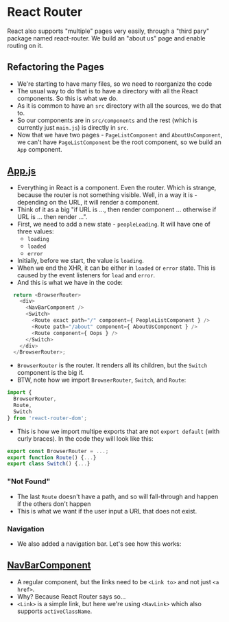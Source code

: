 # React Router

React also supports "multiple" pages very easily, through a "third pary" package named react-router.
We build an "about us" page and enable routing on it.

## Refactoring the Pages

* We're starting to have many files, so we need to reorganize the code
* The usual way to do that is to have a directory with all the React components. So this is what we do.
* As it is common to have an `src` directory with all the sources, we do that to.
* So our components are in `src/components` and the rest (which is currently just `main.js`) is directly
  in `src`.
* Now that we have two pages - `PageListComponent` and `AboutUsComponent`, we can't have `PageListComponent`
  be the root component, so we build an `App` component.

## [App.js](src/components/App.js)

* Everything in React is a component. Even the router. Which is strange, because
  the router is not something visible. Well, in a way it is - depending on the URL, it will render
  a component.
* Think of it as a big "if URL is ..., then render component ... otherwise if URL is ... then render ...".
* First, we need to add a new state - `peopleLoading`. It will have one of three values:
  - `loading`
  - `loaded`
  - `error`
* Initially, before we start, the value is `loading`.
* When we end the XHR, it can be either in `loaded` or `error` state. This is caused by the
  event listeners for `load` and `error`.
* And this is what we have in the code:

```js
  return <BrowserRouter>
    <div>
      <NavBarComponent />
      <Switch>
        <Route exact path="/" component={ PeopleListComponent } />
        <Route path="/about" component={ AboutUsComponent } />
        <Route component={ Oops } />
      </Switch>
    </div>
  </BrowserRouter>;
```

* `BrowserRouter` is the router. It renders all its children, but the `Switch` component is the big if.
* BTW, note how we import `BrowserRouter`, `Switch`, and `Route`:

```js
import {
  BrowserRouter,
  Route,
  Switch
} from 'react-router-dom';
```

* This is how we import multipe exports that are not `export default` (with curly braces).
  In the code they will look like this:

```js
export const BrowserRouter = ...;
export function Route() {...}
export class Switch() {...}
```

### "Not Found"

* The last `Route` doesn't have a path, and so will fall-through and happen if the others don't happen
* This is what we want if the user input a URL that does not exist.

### Navigation

* We also added a navigation bar. Let's see how this works:

## [NavBarComponent](src/components/NavBarComponent)

* A regular component, but the links need to be `<Link to>` and not just `<a href>`.
* Why? Because React Router says so...
* `<Link>` is a simple link, but here we're using `<NavLink>` which also supports `activeClassName`.

